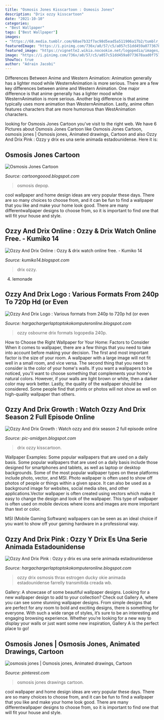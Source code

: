 ```yaml
---
title: "Osmosis Jones Kisscartoon : Osmosis Jones"
description: "Drix ozzy kisscartoon"
date: "2021-10-10"
categories:
- "Best Wallpaper"
tags: ["Best Wallpaper"]
images:
- "https://68.media.tumblr.com/60ae7b32f7ac98d5ead5a511906a17b2/tumblr_nstdmkIjh81ryu79lo1_500.jpg"
featuredImage: "https://i.pinimg.com/736x/a0/57/c5/a057c51dd459a0773678aad0f757cdf4.jpg"
featured_image: "https://vignette2.wikia.nocookie.net/logopedia/images/e/e4/Ozzy_Osbourne_logo.png/revision/latest?cb=20111204190951"
image: "https://i.pinimg.com/736x/a0/57/c5/a057c51dd459a0773678aad0f757cdf4.jpg"
ShowToc: true
author: "Adrain Jacobi"
---
```



Differences Between Anime and Western Animation: Animation generally has a lighter mood while WesternAnimation is more serious.
There are a few key differences between anime and Western Animation. One major difference is that anime generally has a lighter mood while WesternAnimation is more serious. Another big difference is that anime typically uses more animation than WesternAnimation. Lastly, anime often features characters that are more humorous than WestAnimation characters.

	

		
looking for Osmosis Jones Cartoon you've visit to the right web. We have 6 Pictures about Osmosis Jones Cartoon like Osmosis Jones Cartoon, osmosis jones | Osmosis jones, Animated drawings, Cartoon and also Ozzy And Drix Pink : Ozzy y drix es una serie animada estadounidense. Here it is:
		
    
## Osmosis Jones Cartoon

<img loading=lazy src="https://d2h1pu99sxkfvn.cloudfront.net/b0/3935563/517365901_sEygUmfTb5/P0.jpg" onerror="this.onerror=null;this.src='https://tse1.mm.bing.net/th?id=OIP.kwlliZUU0iHkospmWgmbSQHaHa&amp;pid=15.1';" alt="Osmosis Jones Cartoon">

_Source: cartoongoood.blogspot.com_

>osmosis depop. 

	

cool wallpaper and home design ideas are very popular these days. There are so many choices to choose from, and it can be fun to find a wallpaper that you like and make your home look good. There are many differentwallpaper designs to choose from, so it is important to find one that will fit your house and style.

    
## Ozzy And Drix Online : Ozzy &amp; Drix Watch Online Free. - Kumiko 14

<img loading=lazy src="https://i.ytimg.com/vi/TInrCkCA3N0/hqdefault.jpg" onerror="this.onerror=null;this.src='https://tse4.mm.bing.net/th?id=OIP.9d1Odc1a9DPMO38LVWrsGwHaFj&amp;pid=15.1';" alt="Ozzy And Drix Online : Ozzy &amp; drix watch online free. - Kumiko 14">

_Source: kumiko14.blogspot.com_

>drix ozzy. 

	

4. lemonade 

    
## Ozzy And Drix Logo : Various Formats From 240p To 720p Hd (or Even

<img loading=lazy src="https://vignette2.wikia.nocookie.net/logopedia/images/e/e4/Ozzy_Osbourne_logo.png/revision/latest?cb=20111204190951" onerror="this.onerror=null;this.src='https://tse1.mm.bing.net/th?id=OIP.vZ2bwG6oDweEbqaZYv_YQQAAAA&amp;pid=15.1';" alt="Ozzy And Drix Logo : Various formats from 240p to 720p hd (or even">

_Source: hargachargerlaptoptokokomputeronline.blogspot.com_

>ozzy osbourne drix formats logopedia 240p. 

	

How to Choose the Right Wallpaper for Your Home: Factors to Consider
When it comes to wallpaper, there are a few things that you need to take into account before making your decision. The first and most important factor is the size of your room. A wallpaper with a large image will not fit well in a small room, and vice versa. 
The second thing that you need to consider is the color of your home's walls. If you want a wallpapers to be noticed, you'll want to choose something that complements your home's natural colors. However, if your walls are light brown or white, then a darker color may work better. 
Lastly, the quality of the wallpaper should be considered. Some people find that prints or photos will not show as well on high-quality wallpaper than others.

    
## Ozzy And Drix Growth : Watch Ozzy And Drix Season 2 Full Episode Online

<img loading=lazy src="https://i.ytimg.com/vi/z55khiB1-pc/hqdefault.jpg" onerror="this.onerror=null;this.src='https://tse4.mm.bing.net/th?id=OIP.HR29v08rkNNI21Atb8t_1AHaFj&amp;pid=15.1';" alt="Ozzy And Drix Growth : Watch ozzy and drix season 2 full episode online">

_Source: pic-smidgen.blogspot.com_

>drix ozzy kisscartoon. 

	

Wallpaper Examples: Some popular wallpapers that are used on a daily basis.
Some popular wallpapers that are used on a daily basis include those designed for smartphones and tablets, as well as laptop or desktop backgrounds. Some of the most popular wallpaper types on these platforms include photo, vector, and MSI. 
Photo wallpaper is often used to show off photos of people or things within a given space. It can also be used as a background image for websites, social media sites, and other applications.Vector wallpaper is often created using vectors which make it easy to change the design and look of the wallpaper. This type of wallpaper is often used on mobile devices where icons and images are more important than text or color. 

MSI (Mobile Gaming Software) wallpapers can be seen as an ideal choice if you want to show off your gaming hardware in a professional way.

    
## Ozzy And Drix Pink : Ozzy Y Drix Es Una Serie Animada Estadounidense

<img loading=lazy src="https://68.media.tumblr.com/60ae7b32f7ac98d5ead5a511906a17b2/tumblr_nstdmkIjh81ryu79lo1_500.jpg" onerror="this.onerror=null;this.src='https://tse3.mm.bing.net/th?id=OIP.RX_g1iARomjbZyQgQtJI5QHaHa&amp;pid=15.1';" alt="Ozzy And Drix Pink : Ozzy y drix es una serie animada estadounidense">

_Source: hargachargerlaptoptokokomputeronline.blogspot.com_

>ozzy drix osmosis thrax estrogen ducky okie animada estadounidense farrelly transmitida creada wb. 

	

Gallery: A showcase of some beautiful wallpaper designs.
Looking for a new wallpaper design to add to your collection? Check out Gallery A, where you can see some stunning wallpaper designs. From simple designs that are perfect for any room to bold and exciting designs, there is something for everyone. With such a wide range of styles, it’s sure to be an interesting and engaging browsing experience. Whether you’re looking for a new way to display your walls or just want some new inspiration, Gallery A is the perfect place to go!





	
	
    
## Osmosis Jones | Osmosis Jones, Animated Drawings, Cartoon

<img loading=lazy src="https://i.pinimg.com/736x/a0/57/c5/a057c51dd459a0773678aad0f757cdf4.jpg" onerror="this.onerror=null;this.src='https://tse2.mm.bing.net/th?id=OIP.Lekg1LS6SMYqdZuwq9G5jwHaKe&amp;pid=15.1';" alt="osmosis jones | Osmosis jones, Animated drawings, Cartoon">

_Source: pinterest.com_

>osmosis jones drawings cartoon. 

	

cool wallpaper and home design ideas are very popular these days. There are so many choices to choose from, and it can be fun to find a wallpaper that you like and make your home look good. There are many differentwallpaper designs to choose from, so it is important to find one that will fit your house and style.

